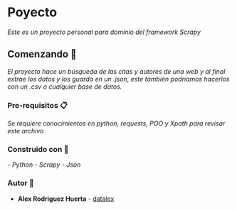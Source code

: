 # Poyecto

_Este es un proyecto personal para dominio del framework Scrapy_

## Comenzando 🚀

_El proyecto hace un búsqueda de las citas y autores de una web y al final extrae los datos y los guarda en un .json, este también podríamos hacerlos con un .csv o cualquier base de datos._


### Pre-requisitos 📋

_Se requiere conocimientos en python, requests, POO y Xpath para revisar este archivo_

### Construido con 🔧

_- Python_
_- Scrapy_
_- Json_

### Autor 📄

* **Alex Rodriguez Huerta** - [datalex](https://www.linkedin.com/in/datalex)

